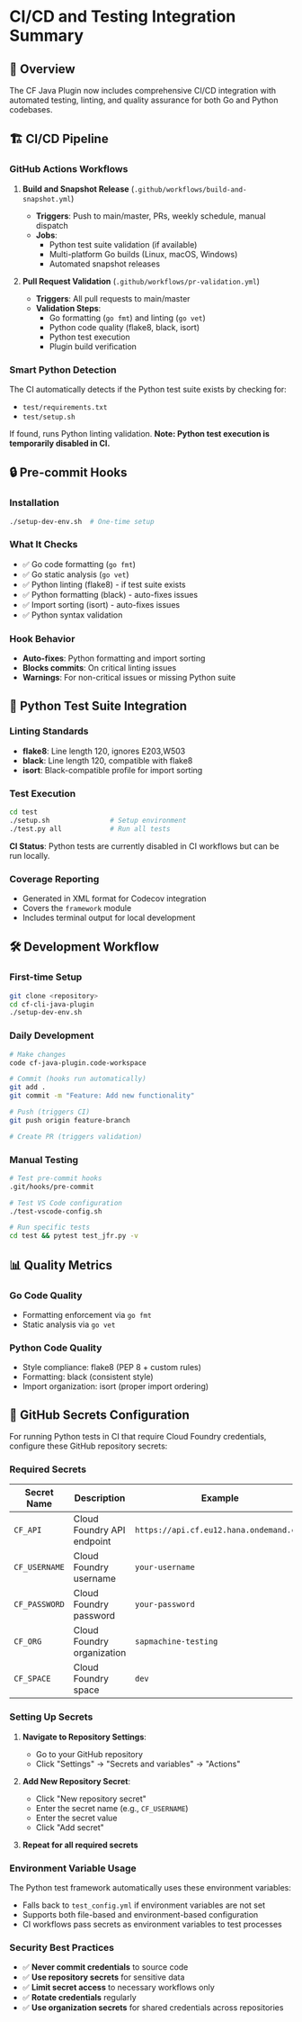 # CI/CD and Testing Integration Summary

## 🎯 Overview

The CF Java Plugin now includes comprehensive CI/CD integration with automated testing, linting, and quality assurance for both Go and Python codebases.

## 🏗️ CI/CD Pipeline

### GitHub Actions Workflows

1. **Build and Snapshot Release** (`.github/workflows/build-and-snapshot.yml`)
   - **Triggers**: Push to main/master, PRs, weekly schedule, manual dispatch
   - **Jobs**:
     - Python test suite validation (if available)
     - Multi-platform Go builds (Linux, macOS, Windows)
     - Automated snapshot releases

2. **Pull Request Validation** (`.github/workflows/pr-validation.yml`)
   - **Triggers**: All pull requests to main/master
   - **Validation Steps**:
     - Go formatting (`go fmt`) and linting (`go vet`)
     - Python code quality (flake8, black, isort)
     - Python test execution
     - Plugin build verification

### Smart Python Detection

The CI automatically detects if the Python test suite exists by checking for:
- `test/requirements.txt`
- `test/setup.sh`

If found, runs Python linting validation. **Note: Python test execution is temporarily disabled in CI.**

## 🔒 Pre-commit Hooks

### Installation
```bash
./setup-dev-env.sh  # One-time setup
```

### What It Checks
- ✅ Go code formatting (`go fmt`)
- ✅ Go static analysis (`go vet`)
- ✅ Python linting (flake8) - if test suite exists
- ✅ Python formatting (black) - auto-fixes issues
- ✅ Import sorting (isort) - auto-fixes issues
- ✅ Python syntax validation

### Hook Behavior
- **Auto-fixes**: Python formatting and import sorting
- **Blocks commits**: On critical linting issues
- **Warnings**: For non-critical issues or missing Python suite

## 🧪 Python Test Suite Integration

### Linting Standards
- **flake8**: Line length 120, ignores E203,W503
- **black**: Line length 120, compatible with flake8
- **isort**: Black-compatible profile for import sorting

### Test Execution
```bash
cd test
./setup.sh               # Setup environment
./test.py all            # Run all tests
```

**CI Status**: Python tests are currently disabled in CI workflows but can be run locally.

### Coverage Reporting
- Generated in XML format for Codecov integration
- Covers the `framework` module
- Includes terminal output for local development

## 🛠️ Development Workflow

### First-time Setup
```bash
git clone <repository>
cd cf-cli-java-plugin
./setup-dev-env.sh
```

### Daily Development
```bash
# Make changes
code cf-java-plugin.code-workspace

# Commit (hooks run automatically)
git add .
git commit -m "Feature: Add new functionality"

# Push (triggers CI)
git push origin feature-branch

# Create PR (triggers validation)
```

### Manual Testing
```bash
# Test pre-commit hooks
.git/hooks/pre-commit

# Test VS Code configuration
./test-vscode-config.sh

# Run specific tests
cd test && pytest test_jfr.py -v
```

## 📊 Quality Metrics

### Go Code Quality
- Formatting enforcement via `go fmt`
- Static analysis via `go vet`

### Python Code Quality
- Style compliance: flake8 (PEP 8 + custom rules)
- Formatting: black (consistent style)
- Import organization: isort (proper import ordering)

## 🔐 GitHub Secrets Configuration

For running Python tests in CI that require Cloud Foundry credentials, configure these GitHub repository secrets:

### Required Secrets

| Secret Name   | Description                | Example                                 |
| ------------- | -------------------------- | --------------------------------------- |
| `CF_API`      | Cloud Foundry API endpoint | `https://api.cf.eu12.hana.ondemand.com` |
| `CF_USERNAME` | Cloud Foundry username     | `your-username`                         |
| `CF_PASSWORD` | Cloud Foundry password     | `your-password`                         |
| `CF_ORG`      | Cloud Foundry organization | `sapmachine-testing`                    |
| `CF_SPACE`    | Cloud Foundry space        | `dev`                                   |

### Setting Up Secrets

1. **Navigate to Repository Settings**:
   - Go to your GitHub repository
   - Click "Settings" → "Secrets and variables" → "Actions"

2. **Add New Repository Secret**:
   - Click "New repository secret"
   - Enter the secret name (e.g., `CF_USERNAME`)
   - Enter the secret value
   - Click "Add secret"

3. **Repeat for all required secrets**

### Environment Variable Usage

The Python test framework automatically uses these environment variables:
- Falls back to `test_config.yml` if environment variables are not set
- Supports both file-based and environment-based configuration
- CI workflows pass secrets as environment variables to test processes

### Security Best Practices

- ✅ **Never commit credentials** to source code
- ✅ **Use repository secrets** for sensitive data
- ✅ **Limit secret access** to necessary workflows only
- ✅ **Rotate credentials** regularly
- ✅ **Use organization secrets** for shared credentials across repositories
